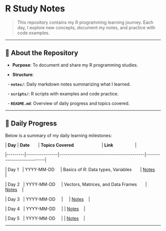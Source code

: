 # **R Study Notes**  

> This repository contains my R programming learning journey. Each day, I explore new concepts, document my notes, and practice with code examples.

  

---

  

## 📘 **About the Repository**

- **Purpose**: To document and share my R programming studies.

- **Structure**: 

  - **`notes/`**: Daily markdown notes summarizing what I learned.

  - **`scripts/`**: R scripts with examples and code practice.

  - **`README.md`**: Overview of daily progress and topics covered.

  

---

## 📅 **Daily Progress**

Below is a summary of my daily learning milestones:

  

| **Day** | **Date**       | **Topics Covered**                       | **Link**                  |

|---------|----------------|-------------------------------------------|---------------------------|

| Day 1   | YYYY-MM-DD     | Basics of R: Data types, Variables       | [Notes](notes/Day1.md)    |

| Day 2   | YYYY-MM-DD     | Vectors, Matrices, and Data Frames       | [Notes](notes/Day2.md)    |

| Day 3   | YYYY-MM-DD     |     | [Notes](notes/Day3.md)    |

| Day 4   | YYYY-MM-DD     |     | [Notes](notes/Day4.md)    |

| Day 5   | YYYY-MM-DD     |     | [Notes](notes/Day5.md)    |

  

---